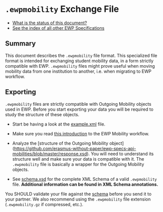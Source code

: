 `.ewpmobility` Exchange File
============================

* [What is the status of this document?][statuses]
* [See the index of all other EWP Specifications][develhub]


Summary
-------

This document describes the `.ewpmobility` file format. This specialized file
format is intended for exchanging student mobility data, in a form strictly
compatible with EWP. `.ewpmobility` files might prove useful when moving
mobility data from one institution to another, i.e. when migrating to EWP
workflow.


Exporting
---------

`.ewpmobility` files are strictly compatible with Outgoing Mobility objects
used in EWP. Before you start exporting your data you will be required to study
the structure of these objects.

 * Start be having a look at the [example.xml](example.xml) file.

 * Make sure you read [this introduction][mobility-workflow] to the EWP
   Mobility workflow.

 * Analyze the [structure of the Outgoing Mobility object]
   (https://github.com/erasmus-without-paper/ewp-specs-api-mobilities/blob/master/response.xsd).
   You will need to understand its structure well and make sure your data is
   compatible with it. The `.ewpmobility` file is basically a wrapper for the
   Outgoing Mobility objects.

 * See [schema.xsd](schema.xsd) for the complete XML Schema of a valid
   `.ewpmobility` file. **Additional information can be found in XML Schema
   annotations.**

You SHOULD validate your file against the [schema](schema.xsd) before you send
it to your partner. We also recommend using the `.ewpmobility` file extension
(`.ewpmobility.gz` if compressed, etc.).


[develhub]: http://developers.erasmuswithoutpaper.eu/
[statuses]: https://github.com/erasmus-without-paper/ewp-specs-management#statuses
[registry-spec]: https://github.com/erasmus-without-paper/ewp-specs-api-registry
[discovery-api]: https://github.com/erasmus-without-paper/ewp-specs-api-discovery
[echo]: https://github.com/erasmus-without-paper/ewp-specs-api-echo
[error-handling]: https://github.com/erasmus-without-paper/ewp-specs-architecture#error-handling
[institutions-api]: https://github.com/erasmus-without-paper/ewp-specs-api-institutions
[mobility-workflow]: https://github.com/erasmus-without-paper/ewp-specs-mobility-flowcharts/tree/master#common-workflow
